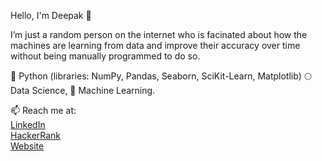 Hello, I'm Deepak 👋

I’m just a random person on the internet who is facinated about how the machines are learning from data and improve their accuracy over time without being manually programmed to do so. 

🚀 Python (libraries: NumPy, Pandas, Seaborn, SciKit-Learn, Matplotlib)
🌕 Data Science,
🌱 Machine Learning.

📫 Reach me at: <br/>[LinkedIn](https://www.linkedin.com/in/deepak-m-a-495a53128/) <br/>
                 [HackerRank](https://www.hackerrank.com/dword0) <br/>
                 [Website](https://randomoneontheinternet.wordpress.com/)


